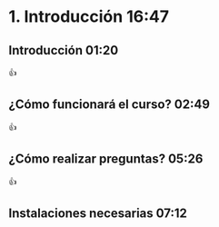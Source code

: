 # 1. Introducción 16:47

## Introducción 01:20

:+1:

## ¿Cómo funcionará el curso? 02:49

:+1:

## ¿Cómo realizar preguntas? 05:26

:+1:

## Instalaciones necesarias 07:12
